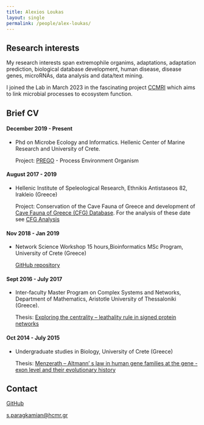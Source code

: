 ```yaml
---
title: Alexios Loukas
layout: single
permalink: /people/alex-loukas/
---
```



## Research interests

My research interests span extremophile organims, adaptations, adaptation prediction, biological database development, human disease, disease genes, microRNAs, data analysis and data/text mining. 

I joined the Lab in March 2023 in the fascinating project [CCMRI](http://ccmri.hcmr.gr/) which aims to link microbial processes to ecosystem function.

## Brief CV

#### December 2019 - Present

* Phd on Microbe Ecology and Informatics. Hellenic Center of Marine Research and University of Crete.
  
    Project: [PREGO](https://evangelospafilis.github.io/prego_web_site/) - Process Environment Organism

#### August 2017 - 2019
  * Hellenic Institute of Speleological Research, Ethnikis Antistaseos 82, Irakleio (Greece)
  
    Project: Conservation of the Cave Fauna of Greece and development of [Cave Fauna of Greece (CFG) Database](https://database.inspee.gr/). For the analysis of these date see [CFG Analysis](https://inspee-hisr.github.io/CFG_analysis)

#### Nov 2018 - Jan 2019 

  * Network Science Workshop 15 hours,Bioinformatics MSc Program, University of Crete (Greece) 
  
    [GitHub repository](https://savvas-paragkamian.github.io/network_science_workshop/)
  
#### Sept 2016 - July 2017
  * Inter-faculty Master Program on Complex Systems and Networks, Department of Mathematics, Aristotle University of Thessaloniki (Greece).
 
    Thesis: [Exploring the centrality – leathality rule in signed protein networks](https://www.researchgate.net/publication/327779694_The_centrality_-_lethality_rule_in_signed_protein_interaction_networks)
  
#### Oct 2014 - July 2015
  * Undergraduate studies in Biology, University of Crete (Greece)
  
    Thesis: [Menzerath – Altmann’ s law in human gene families at the gene - exon level and their evolutionary history](https://www.researchgate.net/publication/327779916_Menzerath_-_Altmann's_law_in_human_gene_families_at_the_gene_-_exon_level_and_their_evolutionary_history)
  
 
## Contact

[GitHub](https://github.com/savvas-paragkamian/)

<s.paragkamian@hcmr.gr>
